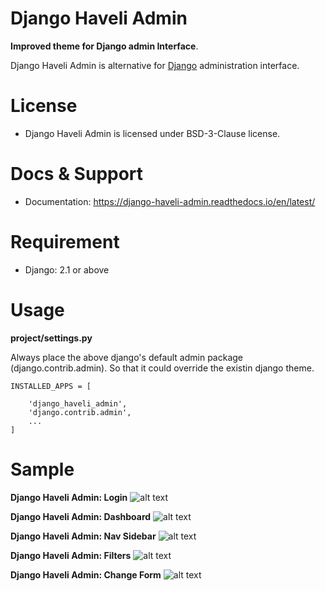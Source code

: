 # Django Haveli Admin


**Improved theme for Django admin Interface**.

Django Haveli Admin is alternative for [Django](http://www.djangoproject.com) administration interface.

# License

* Django Haveli Admin is licensed under BSD-3-Clause license.


# Docs & Support

* Documentation: https://django-haveli-admin.readthedocs.io/en/latest/


# Requirement

* Django: 2.1 or above

# Usage

**project/settings.py**

Always place the above django's default admin package (django.contrib.admin). So that it could override the existin django theme.

```
INSTALLED_APPS = [

    'django_haveli_admin',
    'django.contrib.admin',
    ...
]
```



# Sample

**Django Haveli Admin: Login**
![alt text](https://github.com/purnendukar/django-haveli-admin/blob/master/django_haveli_admin-sample/django_haveli_login.png?raw=true)

**Django Haveli Admin: Dashboard**
![alt text](https://github.com/purnendukar/django-haveli-admin/blob/master/django_haveli_admin-sample/django_haveli_dashboard.png?raw=true)

**Django Haveli Admin: Nav Sidebar**
![alt text](https://github.com/purnendukar/django-haveli-admin/blob/master/django_haveli_admin-sample/django_haveli_sidebar.png?raw=true)

**Django Haveli Admin: Filters**
![alt text](https://github.com/purnendukar/django-haveli-admin/blob/master/django_haveli_admin-sample/django_haveli_filters.png?raw=true)

**Django Haveli Admin: Change Form**
![alt text](https://github.com/purnendukar/django-haveli-admin/blob/master/django_haveli_admin-sample/django_haveli_changeform.png?raw=true)



